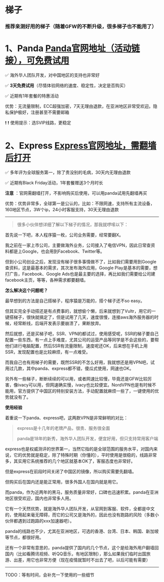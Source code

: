 # 梯子

### 推荐亲测好用的梯子（随着GFW的不断升级，很多梯子也不能用了）


# 1、Panda <a href="https://www.pankvyh.xyz/r/22216799" target="_blank">Panda官网地址（活动链接），可免费试用</a>
✅ 海外华人团队开发，对中国地区的支持也非常好

✅ **3天免费试用**（尽情体验网络的速度、稳定性，决定是否购买）

✅ 近期有1年套餐的特惠活动

优势：无流量限制，ECC超强加密，7天无理由退款，在亚洲地区非常受欢迎。隐私保护极好，注册甚至不需要邮箱

❗ ❗ 使用提示：选SVIP线路，更稳定



# 2、Express [Express官网地址，需翻墙后打开](https://www.xvbelink.com/black-friday-cyber-monday?a_fid=tizi_vpn&chan=meimeihi&data1=tizi)
✅ 多年评为全球服务第一，除了贵没别的毛病，30天内无理由退款

✅ 近期有Black Friday活动，1年套餐赠送3个月时长

**注意** ：官网需翻墙打开，不影响购买后使用，可以用panda试用先翻墙再买

优势：优势非常多，全球第一是公认的，比如：不限网速，支持所有主流设备，160地区节点，3W个ip，24小时客服支持，30天无理由退款

---

> 很多小伙伴想详细了解以下梯子的情况，那我就啰嗦以下：

首先说一下吧，本人程序猿一枚，公司业务需要，经常要翻X。

我之前在一家上市公司，主要做海外业务，公司接入了电信VPN，因此日常查资料都是上Google，也会用到Facebook、Twitter等。

但到小公司创业之后，发现没有梯子很多事情做不了，比如我们需要用到Google查资料，这是最基本的需求，其次发布海外应用，Google Play是基本的需要，想打广告，Facebook、Google Ads也是最主要的选择，再比如我们需要给公司建facebook主页，等等，各种需求都要翻墙。

**怎么解决这个问题呢？**

最早想到的方法是自己搭梯子，程序猿是万能的，搭个梯子还不so easy。

但其实完全手动搭还是有点费事的，就想偷个懒，后来就想到了Vultr，用它的一键搭梯子，很快就搞定了，但是试用了几天，速度很慢，连接aws海外服务器的时候，经常断线，后端开发表示要崩溃了，果断放弃。

然后就想，还是买梯子吧，SSR、VPN的都试过，使用感受呢，SSR的梯子要自己配置一些东西，有一点上手难度，尤其公司的运营产品等同学是不会这些的，要帮他们进行电脑配置，然后SSR有流量限制，速度呢还OK，后来想在手机上用SSR，发现配置也是比较麻烦，有一点难受。

而我自己也有用梯子的需要，既然SSR的不怎么好用，我就想还是用VPN吧，试用过几款，其中panda、express都不错，傻瓜式使用，网速也OK。

另外有一些梯子，断断续续的可以用，或者网速比较慢，毕竟还是GFW比较厉害，像ivacy可以用，但网速确实慢，ivacy也比较便宜。NordVPN也是有时候不能用，官方提供了中国区的特别安装方法，手动配置就麻烦一些了，一键使用的优势就没有了。

**使用经验**

着重说一下panda、express吧，这两款VPN是非常鲜明的对比：

> express是十几年的老牌产品，很贵、服务很全面
> 
> panda是18年的新秀，海外华人团队开发，便宜好用，但只支持常用客户端


express也是权威测评的世界第一，当然它指的是全球范围的服务水平，对国内来说，它的优势就是稳定，除了特殊时期（你懂的），平时使用是很稳的，线路非常多，其实用它系统推荐的几个地区就基本OK了，客服态度也非常好。

但是express在前段时间关闭了中国区的镜像，所以购买需要先翻墙。

但购买后在国内还是能正常用，很多外国人在国内就是用它。

而panda，作为近两年的黑马，服务质量非常好，口碑也迅速积累。panda在亚洲地区很受欢迎，国内也非常多人用。

它有一个天然优势，就是海外华人团队开发，从官网到客服、软件，全都是中文的，使用起来毫无障碍，而它的公司又是海外的，因此也没有跑路的风险（多数小伙伴都遇到过跑路的xxx加速器吧）。

panda的线路也不少，尤其在亚洲地区，可选的香港、台湾、日本、韩国、新加坡等节点，都很好用。

还有一个非常有意思的，panda提供了国内的几个节点，这个是给海外用户翻墙回国内（比如看腾讯视频、听QQ音乐，有地区限制），那么如果我们临时出国旅游、出差，用它也非常方便（现在疫情就暂时不出去了吧，以后可能有需要）

---

TODO：等有时间，会补充一下使用的一些细节 

